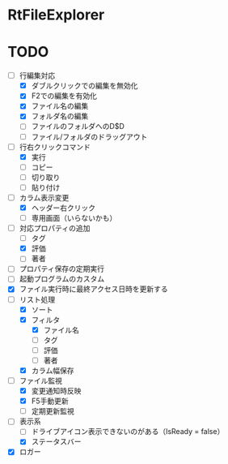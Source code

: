 # RtFileExplorer

# TODO
- [ ] 行編集対応
    - [x] ダブルクリックでの編集を無効化
    - [x] F2での編集を有効化
    - [x] ファイル名の編集
    - [x] フォルダ名の編集
    - [ ] ファイルのフォルダへのD$D
    - [ ] ファイル/フォルダのドラッグアウト
- [ ] 行右クリックコマンド
    - [x] 実行
    - [ ] コピー
    - [ ] 切り取り
    - [ ] 貼り付け
- [ ] カラム表示変更
    - [x] ヘッダー右クリック
    - [ ] 専用画面（いらないかも）
- [ ] 対応プロパティの追加
    - [ ] タグ
    - [x] 評価
    - [ ] 著者
- [ ] プロパティ保存の定期実行
- [ ] 起動プログラムのカスタム
- [x] ファイル実行時に最終アクセス日時を更新する
- [ ] リスト処理
    - [x] ソート
    - [x] フィルタ
        - [x] ファイル名
        - [ ] タグ
        - [ ] 評価
        - [ ] 著者
    - [x] カラム幅保存
- [ ] ファイル監視
    - [x] 変更通知時反映
    - [x] F5手動更新
    - [ ] 定期更新監視
- [ ] 表示系
    - [ ] ドライブアイコン表示できないのがある（IsReady = false）
    - [x] ステータスバー
- [x] ロガー
